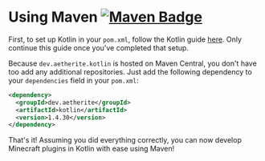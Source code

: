 [maven-central-badge]: https://img.shields.io/maven-central/v/dev.aetherite/kotlin?logo=Apache&style=flat-square&label=release
[maven-central-url]: https://search.maven.org/artifact/dev.aetherite/kotlin/1.4.30/jar

# Using Maven [![Maven Badge][maven-central-badge]][maven-central-url]

[kotlin-maven-docs]: https://kotlinlang.org/docs/reference/using-maven.html

First, to set up Kotlin in your `pom.xml`, follow the Kotlin guide [here][kotlin-maven-docs]. Only continue this guide once you've completed that setup.

Because `dev.aetherite.kotlin` is hosted on Maven Central, you don't have too add any additional repositories. Just add the following dependency to your `dependencies` field in your `pom.xml`:

```xml
<dependency>
  <groupId>dev.aetherite</groupId>
  <artifactId>kotlin</artifactId>
  <version>1.4.30</version>
</dependency>
```

That's it! Assuming you did everything correctly, you can now develop Minecraft plugins in Kotlin with ease using Maven!
